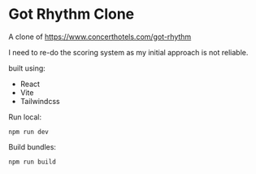 # Got Rhythm Clone

A clone of https://www.concerthotels.com/got-rhythm

I need to re-do the scoring system as my initial approach is not reliable.

built using:

- React
- Vite
- Tailwindcss

Run local:

```
npm run dev
```

Build bundles:

```
npm run build
```
